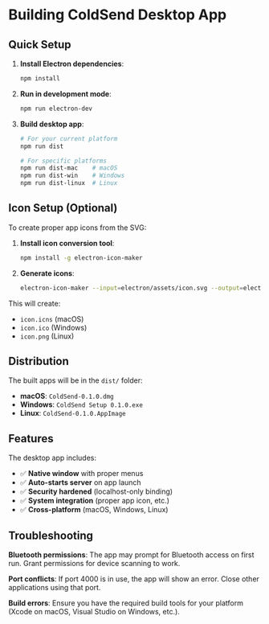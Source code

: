 # Building ColdSend Desktop App

## Quick Setup

1. **Install Electron dependencies**:
   ```bash
   npm install
   ```

2. **Run in development mode**:
   ```bash
   npm run electron-dev
   ```

3. **Build desktop app**:
   ```bash
   # For your current platform
   npm run dist
   
   # For specific platforms
   npm run dist-mac    # macOS
   npm run dist-win    # Windows
   npm run dist-linux  # Linux
   ```

## Icon Setup (Optional)

To create proper app icons from the SVG:

1. **Install icon conversion tool**:
   ```bash
   npm install -g electron-icon-maker
   ```

2. **Generate icons**:
   ```bash
   electron-icon-maker --input=electron/assets/icon.svg --output=electron/assets/
   ```

This will create:
- `icon.icns` (macOS)
- `icon.ico` (Windows)  
- `icon.png` (Linux)

## Distribution

The built apps will be in the `dist/` folder:
- **macOS**: `ColdSend-0.1.0.dmg`
- **Windows**: `ColdSend Setup 0.1.0.exe`
- **Linux**: `ColdSend-0.1.0.AppImage`

## Features

The desktop app includes:
- ✅ **Native window** with proper menus
- ✅ **Auto-starts server** on app launch
- ✅ **Security hardened** (localhost-only binding)
- ✅ **System integration** (proper app icon, etc.)
- ✅ **Cross-platform** (macOS, Windows, Linux)

## Troubleshooting

**Bluetooth permissions**: The app may prompt for Bluetooth access on first run. Grant permissions for device scanning to work.

**Port conflicts**: If port 4000 is in use, the app will show an error. Close other applications using that port.

**Build errors**: Ensure you have the required build tools for your platform (Xcode on macOS, Visual Studio on Windows, etc.).
